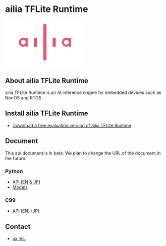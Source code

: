 # ailia TFLite Runtime

<img src="ailia_logo.png" width=256px>

## About ailia TFLite Runtime

ailia TFLite Runtime is an AI inference engine for embedded devices such as NonOS and RTOS.

## Install ailia TFLite Runtime

- [Download a free evaluation version of ailia TFLite Runtime](https://axip-console.appspot.com/trial/terms/AILIA-TFLITE?lang=en)

## Document

This api document is in beta. We plan to change the URL of the document in the future.

### Python

- [API (EN & JP)](https://axinc-ai.github.io/ailia-tflite-runtime/api/python/)
- [Models](https://github.com/axinc-ai/ailia-models-tflite)

### C99

- [API (EN)](https://axinc-ai.github.io/ailia-tflite-runtime/api/c/en/) [(JP)](https://axinc-ai.github.io/ailia-tflite-runtime/api/c/jp/)

## Contact

- [ax Inc.](https://axinc.jp/en/)

